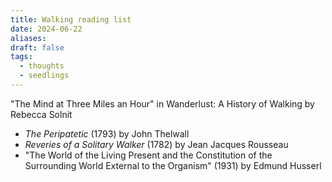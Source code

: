 ```yaml
---
title: Walking reading list
date: 2024-06-22
aliases: 
draft: false
tags:
  - thoughts
  - seedlings
---
```

"The Mind at Three Miles an Hour" in Wanderlust: A History of Walking by Rebecca Solnit
- *The Peripatetic* (1793) by John Thelwall
- *Reveries of a Solitary Walker* (1782) by Jean Jacques Rousseau
- "The World of the Living Present and the Constitution of the Surrounding World External to the Organism" (1931) by Edmund Husserl